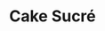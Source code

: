 ---
layout: recette
categories: [recettes]
hidden: true
lang: fr
title: Cake Sucré
type: sucre
recettes:
  Quatre Quarts: 
    ingredients:
      - nom: oeufs 
        qte: 3
      - nom: farine
        qte: poids des oeufs
      - nom: beurre
        qte: poids des oeufs
      - nom: sucre glace
        qte: poids des oeufs
      - nom: levure chimique
        qte: 3
        unite: "% de la farine"
    etapes:
      - label: Préparation
        details:
        - Blanchir le beurre mou avec le sucre
        - Ajouter les oeufs et battre énergiquement au fouet
        - Tamiser la farine et la levure sur la préparation
        - Mélanger doucement avec une spatule
        - Beurrer et fariner le moule puis y ajouter la préparation
  C'est Ma Fournée: 
    ingredients:
      - nom: oeufs 
        qte: 3
      - nom: farine
        qte: 175
        unite: gr
      - nom: beurre
        qte: 125
        unite: gr
      - nom: sucre glace
        qte: 125
        unite: gr
      - nom: levure chimique
        qte: 3
        unite: "% de la farine"
    etapes:
      - label: Préparation
        details:
        - Blanchir le beurre mou avec le sucre
        - Ajouter les oeufs et battre énergiquement au fouet
        - Tamiser la farine et la levure sur la préparation
        - Mélanger doucement avec une spatule
        - Beurrer et fariner le moule puis y ajouter la préparation
  Coco Choco: 
    ingredients:
      - nom: oeufs 
        qte: 3
      - nom: farine
        qte: 85% du poids des oeufs
      - nom: farine de noix de coco
        qte: 15% du poids des oeufs
      - nom: chocolat en poudre non sucré
        qte: 25
        unite: gr
      - nom: beurre
        qte: poids des oeufs
      - nom: sucre glace
        qte: poids des oeufs
      - nom: levure chimique
        qte: 3
        unite: "% de la farine"
    etapes:
      - label: Préparation
        details:
        - Blanchir le beurre mou avec le sucre
        - Ajouter les oeufs et battre énergiquement au fouet
        - Tamiser les farines, le chocolat et la levure sur la préparation
        - Mélanger doucement avec une spatule
        - Beurrer et fariner le moule puis y ajouter la préparation
  Amandes: 
    ingredients:
      - nom: oeufs 
        qte: 3
      - nom: farine
        qte: 40% du poids des oeufs
      - nom: poudre d'amandes
        qte: 60% du poids des oeufs
      - nom: beurre
        qte: poids des oeufs
      - nom: sucre glace
        qte: poids des oeufs
      - nom: levure chimique
        qte: 3
        unite: "% de la farine"
    etapes:
      - label: Préparation
        details:
        - Blanchir le beurre mou avec le sucre
        - Ajouter les oeufs et battre énergiquement au fouet
        - Tamiser la farine, la poudre d'amandes et la levure sur la préparation
        - Mélanger doucement avec une spatule
        - Beurrer et fariner le moule puis y ajouter la préparation
  Citron Pavot: 
    ingredients:
      - nom: oeufs 
        qte: 3
      - nom: farine
        qte: poids des oeufs
      - nom: beurre
        qte: poids des oeufs
      - nom: sucre glace
        qte: poids des oeufs
      - nom: levure chimique
        qte: 3
        unite: "% de la farine"
      - nom: graines de pavot
        qte: une cuillère à soupe
      - nom: jus de citron
        qte: au goût
    etapes:
      - label: Préparation
        details:
        - Blanchir le beurre mou avec le sucre
        - Ajouter les oeufs et battre énergiquement au fouet
        - Tamiser la farine et la levure sur la préparation
        - Ajouter les graines de pavot et le jus de citron
        - Mélanger doucement avec une spatule
        - Beurrer et fariner le moule puis y ajouter la préparation
  Ananas: 
    ingredients:
      - nom: oeufs 
        qte: 3
      - nom: farine
        qte: poids des oeufs
      - nom: beurre
        qte: poids des oeufs
      - nom: sucre glace
        qte: poids des oeufs
      - nom: levure chimique
        qte: 3
        unite: "% de la farine"
      - nom: Rondelles d'ananas
        qte: 3
      - nom: Jus d'ananas
        qte: au goût
    etapes:
      - label: Préparation
        details:
        - Blanchir le beurre mou avec le sucre
        - Ajouter les oeufs et battre énergiquement au fouet
        - Tamiser la farine et la levure sur la préparation
        - Mélanger doucement avec une spatule
        - Beurrer et fariner le moule
        - Placer des rondelles d'ananas au fond du moule
        - Verser la préparation
        - Garder le jus de l'ananas pour imbiber le gâteau après cuisson
preconditions:
  - Le beurre et les oeufs doivent être à température ambiante
  - Préchauffer le four à 180°C
cuissonMinutes: 35
cuisson: 
  - Cuire 35 à 40 minutes à 180°C en chaleur tournante
  - Vérifier que le gâteau est cuit avec la pointe d'un couteau
variantes:
  - label: Moitié de sucre en moins
    todo: true
  - label: Monter les blancs en neige
    todo: true
  - label: Avec des pommes
    todo: true
  - label: Au chocolat
    todo: true
  - label: Sans sucre blanc
    todo: true
  - label: Imbibé à l'orange
    todo: true
  - label: Marbré Chocolat
    todo: true
---
